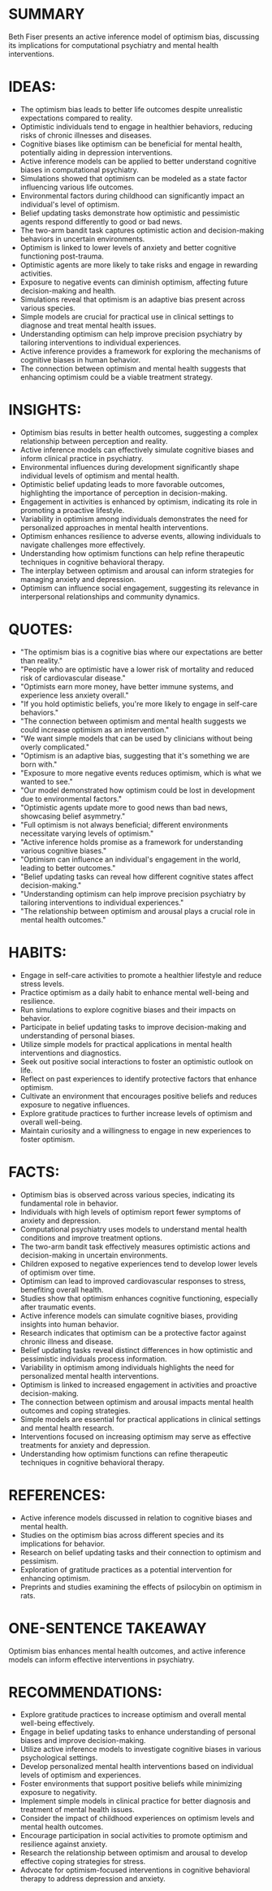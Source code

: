 # SUMMARY
Beth Fiser presents an active inference model of optimism bias, discussing its implications for computational psychiatry and mental health interventions.

# IDEAS:
- The optimism bias leads to better life outcomes despite unrealistic expectations compared to reality.
- Optimistic individuals tend to engage in healthier behaviors, reducing risks of chronic illnesses and diseases.
- Cognitive biases like optimism can be beneficial for mental health, potentially aiding in depression interventions.
- Active inference models can be applied to better understand cognitive biases in computational psychiatry.
- Simulations showed that optimism can be modeled as a state factor influencing various life outcomes.
- Environmental factors during childhood can significantly impact an individual's level of optimism.
- Belief updating tasks demonstrate how optimistic and pessimistic agents respond differently to good or bad news.
- The two-arm bandit task captures optimistic action and decision-making behaviors in uncertain environments.
- Optimism is linked to lower levels of anxiety and better cognitive functioning post-trauma.
- Optimistic agents are more likely to take risks and engage in rewarding activities.
- Exposure to negative events can diminish optimism, affecting future decision-making and health.
- Simulations reveal that optimism is an adaptive bias present across various species.
- Simple models are crucial for practical use in clinical settings to diagnose and treat mental health issues.
- Understanding optimism can help improve precision psychiatry by tailoring interventions to individual experiences.
- Active inference provides a framework for exploring the mechanisms of cognitive biases in human behavior.
- The connection between optimism and mental health suggests that enhancing optimism could be a viable treatment strategy.

# INSIGHTS:
- Optimism bias results in better health outcomes, suggesting a complex relationship between perception and reality.
- Active inference models can effectively simulate cognitive biases and inform clinical practice in psychiatry.
- Environmental influences during development significantly shape individual levels of optimism and mental health.
- Optimistic belief updating leads to more favorable outcomes, highlighting the importance of perception in decision-making.
- Engagement in activities is enhanced by optimism, indicating its role in promoting a proactive lifestyle.
- Variability in optimism among individuals demonstrates the need for personalized approaches in mental health interventions.
- Optimism enhances resilience to adverse events, allowing individuals to navigate challenges more effectively.
- Understanding how optimism functions can help refine therapeutic techniques in cognitive behavioral therapy.
- The interplay between optimism and arousal can inform strategies for managing anxiety and depression.
- Optimism can influence social engagement, suggesting its relevance in interpersonal relationships and community dynamics.

# QUOTES:
- "The optimism bias is a cognitive bias where our expectations are better than reality."
- "People who are optimistic have a lower risk of mortality and reduced risk of cardiovascular disease."
- "Optimists earn more money, have better immune systems, and experience less anxiety overall."
- "If you hold optimistic beliefs, you're more likely to engage in self-care behaviors."
- "The connection between optimism and mental health suggests we could increase optimism as an intervention."
- "We want simple models that can be used by clinicians without being overly complicated."
- "Optimism is an adaptive bias, suggesting that it's something we are born with."
- "Exposure to more negative events reduces optimism, which is what we wanted to see."
- "Our model demonstrated how optimism could be lost in development due to environmental factors."
- "Optimistic agents update more to good news than bad news, showcasing belief asymmetry."
- "Full optimism is not always beneficial; different environments necessitate varying levels of optimism."
- "Active inference holds promise as a framework for understanding various cognitive biases."
- "Optimism can influence an individual's engagement in the world, leading to better outcomes."
- "Belief updating tasks can reveal how different cognitive states affect decision-making."
- "Understanding optimism can help improve precision psychiatry by tailoring interventions to individual experiences."
- "The relationship between optimism and arousal plays a crucial role in mental health outcomes."

# HABITS:
- Engage in self-care activities to promote a healthier lifestyle and reduce stress levels.
- Practice optimism as a daily habit to enhance mental well-being and resilience.
- Run simulations to explore cognitive biases and their impacts on behavior.
- Participate in belief updating tasks to improve decision-making and understanding of personal biases.
- Utilize simple models for practical applications in mental health interventions and diagnostics.
- Seek out positive social interactions to foster an optimistic outlook on life.
- Reflect on past experiences to identify protective factors that enhance optimism.
- Cultivate an environment that encourages positive beliefs and reduces exposure to negative influences.
- Explore gratitude practices to further increase levels of optimism and overall well-being.
- Maintain curiosity and a willingness to engage in new experiences to foster optimism.

# FACTS:
- Optimism bias is observed across various species, indicating its fundamental role in behavior.
- Individuals with high levels of optimism report fewer symptoms of anxiety and depression.
- Computational psychiatry uses models to understand mental health conditions and improve treatment options.
- The two-arm bandit task effectively measures optimistic actions and decision-making in uncertain environments.
- Children exposed to negative experiences tend to develop lower levels of optimism over time.
- Optimism can lead to improved cardiovascular responses to stress, benefiting overall health.
- Studies show that optimism enhances cognitive functioning, especially after traumatic events.
- Active inference models can simulate cognitive biases, providing insights into human behavior.
- Research indicates that optimism can be a protective factor against chronic illness and disease.
- Belief updating tasks reveal distinct differences in how optimistic and pessimistic individuals process information.
- Variability in optimism among individuals highlights the need for personalized mental health interventions.
- Optimism is linked to increased engagement in activities and proactive decision-making.
- The connection between optimism and arousal impacts mental health outcomes and coping strategies.
- Simple models are essential for practical applications in clinical settings and mental health research.
- Interventions focused on increasing optimism may serve as effective treatments for anxiety and depression.
- Understanding how optimism functions can refine therapeutic techniques in cognitive behavioral therapy.

# REFERENCES:
- Active inference models discussed in relation to cognitive biases and mental health.
- Studies on the optimism bias across different species and its implications for behavior.
- Research on belief updating tasks and their connection to optimism and pessimism.
- Exploration of gratitude practices as a potential intervention for enhancing optimism.
- Preprints and studies examining the effects of psilocybin on optimism in rats.

# ONE-SENTENCE TAKEAWAY
Optimism bias enhances mental health outcomes, and active inference models can inform effective interventions in psychiatry.

# RECOMMENDATIONS:
- Explore gratitude practices to increase optimism and overall mental well-being effectively.
- Engage in belief updating tasks to enhance understanding of personal biases and improve decision-making.
- Utilize active inference models to investigate cognitive biases in various psychological settings.
- Develop personalized mental health interventions based on individual levels of optimism and experiences.
- Foster environments that support positive beliefs while minimizing exposure to negativity.
- Implement simple models in clinical practice for better diagnosis and treatment of mental health issues.
- Consider the impact of childhood experiences on optimism levels and mental health outcomes.
- Encourage participation in social activities to promote optimism and resilience against anxiety.
- Research the relationship between optimism and arousal to develop effective coping strategies for stress.
- Advocate for optimism-focused interventions in cognitive behavioral therapy to address depression and anxiety.
